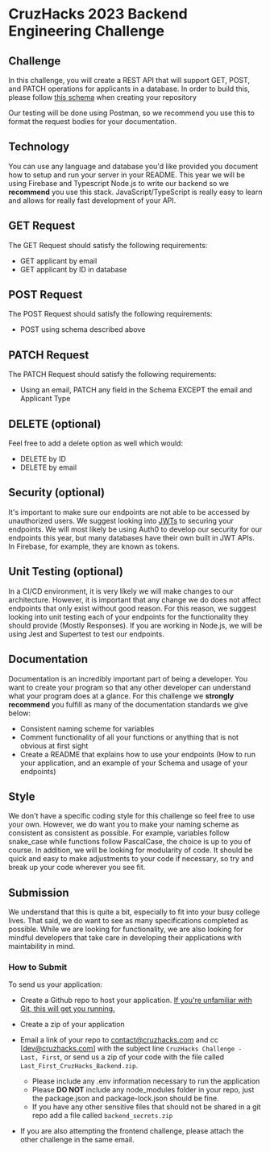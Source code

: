 # CruzHacks 2023 Backend Engineering Challenge

## Challenge

In this challenge, you will create a REST API that will support GET, POST, and PATCH operations for applicants in a database. In order to build this, please follow [this schema](https://docs.google.com/document/d/1BgSQSDng0lSiNozgYCiJHzBA3ezg9MRalg9fIrSapbU/edit?usp=sharing)  when creating your repository

Our testing will be done using Postman, so we recommend you use this to format the request bodies for your documentation.

## Technology

You can use any language and database you'd like provided you document how to setup and run your server in your README. This year we will be using Firebase and Typescript Node.js to write our backend so we **recommend** you use this stack. JavaScript/TypeScript is really easy to learn and allows for really fast development of your API.

## GET Request

The GET Request should satisfy the following requirements:

* GET applicant by email
* GET applicant by ID in database

## POST Request

The POST Request should satisfy the following requirements:

* POST using schema described above

## PATCH Request

The PATCH Request should satisfy the following requirements:

* Using an email, PATCH any field in the Schema EXCEPT the email and Applicant Type

## DELETE (optional)

Feel free to add a delete option as well which would:

* DELETE by ID
* DELETE by email

## Security (optional)

It's important to make sure our endpoints are not able to be accessed by unauthorized users. We suggest looking into [JWTs](https://jwt.io/introduction) to securing your endpoints. We will most likely be using Auth0 to develop our security for our endpoints this year, but many databases have their own built in JWT APIs. In Firebase, for example, they are known as tokens.

## Unit Testing (optional)

In a CI/CD environment, it is very likely we will make changes to our architecture. However, it is important that any change we do does not affect endpoints that only exist without good reason. For this reason, we suggest looking into unit testing each of your endpoints for the functionality they should provide (Mostly Responses). If you are working in Node.js, we will be using Jest and Supertest to test our endpoints.

## Documentation 

Documentation is an incredibly important part of being a developer. You want to create your program so that any other developer can understand what your program does at a glance. For this challenge we **strongly recommend** you fulfill as many of the documentation standards we give below:

* Consistent naming scheme for variables
* Comment functionality of all your functions or anything that is not obvious at first sight
* Create a README that explains how to use your endpoints (How to run your application, and an example of your Schema and usage of your endpoints)

## Style

We don't have a specific coding style for this challenge so feel free to use your own. However, we do want you to make your naming scheme as consistent as consistent as possible. For example, variables follow snake_case while functions follow PascalCase, the choice is up to you of course. In addition, we will be looking for modularity of code. It should be quick and easy to make adjustments to your code if necessary, so try and break up your code wherever you see fit.

## Submission

We understand that this is quite a bit, especially to fit into your busy college lives. That said, we do want to see as many specifications completed as possible. While we are looking for functionality, we are also looking for mindful developers that take care in developing their applications with maintability in mind. 


### How to Submit

To send us your application:
* Create a Github repo to host your application. [If you're unfamiliar with Git, this will get you running.](https://www.freecodecamp.org/news/learn-the-basics-of-git-in-under-10-minutes-da548267cc91/)
* Create a zip of your application
* Email a link of your repo to [contact@cruzhacks.com](mailto:contact@cruzhacks.com) and cc [dev@cruzhacks.com] with the subject line `CruzHacks Challenge - Last, First`, or send us a zip of your code with the file called `Last_First_CruzHacks_Backend.zip`.
    * Please include any .env information necessary to run the application
    * Please **DO NOT** include any node_modules folder in your repo, just the package.json and package-lock.json should be fine.
    * If you have any other sensitive files that should not be shared in a git repo add a file called `backend_secrets.zip`

* If you are also attempting the frontend challenge, please attach the other challenge in the same email.